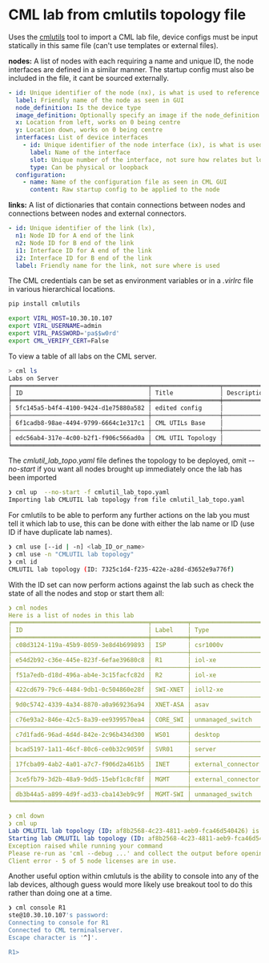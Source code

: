 # CML lab from cmlutils topology file

Uses the [cmlutils](https://github.com/CiscoDevNet/virlutils) tool to import a CML lab file, device configs must be input statically in this same file (can't use templates or external files).

**nodes:** A list of nodes with each requiring a name and unique ID, the node interfaces are defined in a similar manner. The startup config must also be included in the file, it cant be sourced externally.

```yaml
- id: Unique identifier of the node (nx), is what is used to reference it in the links
  label: Friendly name of the node as seen in GUI
  node_definition: Is the device type
  image_definition: Optionally specify an image if the node_definition has more than one 
  x: Location from left, works on 0 being centre
  y: Location down, works on 0 being centre
  interfaces: List of device interfaces
    - id: Unique identifier of the node interface (ix), is what is used to reference it in the links section 
      label: Name of the interface
      slot: Unique number of the interface, not sure how relates but loopback is 0 and then other interfaces start from 1
      type: Can be physical or loopback
  configuration:
    - name: Name of the configuration file as seen in CML GUI
      content: Raw startup config to be applied to the node
```

**links:** A list of dictionaries that contain connections between nodes and connections between nodes and external connectors.

```yaml
- id: Unique identifier of the link (lx),
  n1: Node ID for A end of the link
  n2: Node ID for B end of the link
  i1: Interface ID for A end of the link
  i2: Interface ID for B end of the link
  label: Friendly name for the link, not sure where is used
```

The CML credentials can be set as environment variables or in a *.virlrc* file in various hierarchical locations.

```bash
pip install cmlutils

export VIRL_HOST=10.30.10.107
export VIRL_USERNAME=admin
export VIRL_PASSWORD='pa$$w0rd'
export CML_VERIFY_CERT=False
```

To view a table of all labs on the CML server.

```bash
> cml ls
Labs on Server
╒══════════════════════════════════════╤═══════════════════╤═══════════════╤═════════╤══════════╤═════════╤═════════╤══════════════╕
│ ID                                   │ Title             │ Description   │ Owner   │ Status   │   Nodes │   Links │   Interfaces │
╞══════════════════════════════════════╪═══════════════════╪═══════════════╪═════════╪══════════╪═════════╪═════════╪══════════════╡
│ 5fc145a5-b4f4-4100-9424-d1e75880a582 │ edited config     │               │ ste     │ STOPPED  │       3 │       2 │            7 │
├──────────────────────────────────────┼───────────────────┼───────────────┼─────────┼──────────┼─────────┼─────────┼──────────────┤
│ 6f1cadb8-98ae-4494-9799-6664c1e317c1 │ CML UTILs Base    │               │ ste     │ STOPPED  │       8 │       8 │           33 │
├──────────────────────────────────────┼───────────────────┼───────────────┼─────────┼──────────┼─────────┼─────────┼──────────────┤
│ edc56ab4-317e-4c00-b2f1-f906c566ad0a │ CML UTIL Topology │               │ ste     │ STARTED  │      11 │      15 │           43 │
╘══════════════════════════════════════╧═══════════════════╧═══════════════╧═════════╧══════════╧═════════╧═════════╧══════════════╛
```

The *cmlutil_lab_topo.yaml* file defines the topology to be deployed, omit *--no-start* if you want all nodes brought up immediately once the lab has been imported

```bash
❯ cml up  --no-start -f cmlutil_lab_topo.yaml
Importing lab CMLUTIL lab topology from file cmlutil_lab_topo.yaml
```

For cmlutils to be able to perform any further actions on the lab you must tell it which lab to use, this can be done with either the lab name or ID (use ID if have duplicate lab names).

```bash
❯ cml use [--id | -n] <lab_ID_or_name>
❯ cml use -n "CMLUTIL lab topology"
❯ cml id
CMLUTIL lab topology (ID: 7325c1d4-f235-422e-a28d-d3652e9a776f)
```

With the ID set can now perform actions against the lab such as check the state of all the nodes and stop or start them all:

```yaml
❯ cml nodes
Here is a list of nodes in this lab
╒══════════════════════════════════════╤══════════╤════════════════════╤════════════════╤═════════════════╤══════════╤══════════════════╕
│ ID                                   │ Label    │ Type               │ Compute Node   │ State           │ Wiped?   │ L3 Address(es)   │
╞══════════════════════════════════════╪══════════╪════════════════════╪════════════════╪═════════════════╪══════════╪══════════════════╡
│ c08d3124-119a-45b9-8059-3e8d4b699893 │ ISP      │ csr1000v           │ mob-ubt-cml01  │ BOOTED          │ False    │                  │
├──────────────────────────────────────┼──────────┼────────────────────┼────────────────┼─────────────────┼──────────┼──────────────────┤
│ e54d2b92-c36e-445e-823f-6efae39680c8 │ R1       │ iol-xe             │ mob-ubt-cml01  │ BOOTED          │ False    │                  │
├──────────────────────────────────────┼──────────┼────────────────────┼────────────────┼─────────────────┼──────────┼──────────────────┤
│ f51a7edb-d18d-496a-ab4e-3c15facfc82d │ R2       │ iol-xe             │ mob-ubt-cml01  │ BOOTED          │ False    │                  │
├──────────────────────────────────────┼──────────┼────────────────────┼────────────────┼─────────────────┼──────────┼──────────────────┤
│ 422cd679-79c6-4484-9db1-0c504860e28f │ SWI-XNET │ ioll2-xe           │ mob-ubt-cml01  │ BOOTED          │ False    │                  │
├──────────────────────────────────────┼──────────┼────────────────────┼────────────────┼─────────────────┼──────────┼──────────────────┤
│ 9d0c5742-4339-4a34-8870-a0a969236a94 │ XNET-ASA │ asav               │ mob-ubt-cml01  │ BOOTED          │ False    │                  │
├──────────────────────────────────────┼──────────┼────────────────────┼────────────────┼─────────────────┼──────────┼──────────────────┤
│ c76e93a2-846e-42c5-8a39-ee9399570ea4 │ CORE_SWI │ unmanaged_switch   │ mob-ubt-cml01  │ BOOTED          │ False    │                  │
├──────────────────────────────────────┼──────────┼────────────────────┼────────────────┼─────────────────┼──────────┼──────────────────┤
│ c7d1fad6-96ad-4d4d-842e-2c96b434d300 │ WS01     │ desktop            │ Unknown        │ DEFINED_ON_CORE │ True     │                  │
├──────────────────────────────────────┼──────────┼────────────────────┼────────────────┼─────────────────┼──────────┼──────────────────┤
│ bcad5197-1a11-46cf-80c6-ce0b32c9059f │ SVR01    │ server             │ Unknown        │ DEFINED_ON_CORE │ True     │                  │
├──────────────────────────────────────┼──────────┼────────────────────┼────────────────┼─────────────────┼──────────┼──────────────────┤
│ 17fcba09-4ab2-4a01-a7c7-f906d2a461b5 │ INET     │ external_connector │ mob-ubt-cml01  │ BOOTED          │ False    │                  │
├──────────────────────────────────────┼──────────┼────────────────────┼────────────────┼─────────────────┼──────────┼──────────────────┤
│ 3ce5fb79-3d2b-48a9-9dd5-15ebf1c8cf8f │ MGMT     │ external_connector │ mob-ubt-cml01  │ BOOTED          │ False    │                  │
├──────────────────────────────────────┼──────────┼────────────────────┼────────────────┼─────────────────┼──────────┼──────────────────┤
│ db3b44a5-a899-4d9f-ad33-cba143eb9c9f │ MGMT-SWI │ unmanaged_switch   │ mob-ubt-cml01  │ BOOTED          │ False    │                  │
╘══════════════════════════════════════╧══════════╧════════════════════╧════════════════╧═════════════════╧══════════╧══════════════════╛

❯ cml down
❯ cml up
Lab CMLUTIL lab topology (ID: af8b2568-4c23-4811-aeb9-fca46d540426) is already set as the current lab
Starting lab CMLUTIL lab topology (ID: af8b2568-4c23-4811-aeb9-fca46d540426)
Exception raised while running your command
Please re-run as 'cml --debug ...' and collect the output before opening an issue
Client error - 5 of 5 node licenses are in use.
```

Another useful option within cmlutuls is the ability to console into any of the lab devices, although guess would more likely use breakout tool to do this rather than doing one at a time.

```bash
❯ cml console R1
ste@10.30.10.107's password:
Connecting to console for R1
Connected to CML terminalserver.
Escape character is '^]'.

R1>
```
